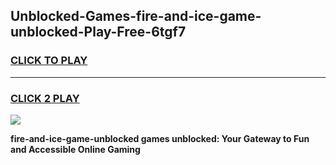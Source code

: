 
## Unblocked-Games-fire-and-ice-game-unblocked-Play-Free-6tgf7
<h3>
<a href="https://premium76.site?title=fire-and-ice-game-unblocked&ref=18A1">CLICK TO PLAY</a></h3>
<hr>

<h3>
<a href="https://premium76.site?title=fire-and-ice-game-unblocked&ref=18A1">CLICK 2 PLAY</a>
  
</h3>

<a href="https://premium76.site?title=fire-and-ice-game-unblocked&ref=18A1"><img src="https://clearcache.store/games.png"></a>


**fire-and-ice-game-unblocked games unblocked: Your Gateway to Fun and Accessible Online Gaming**
